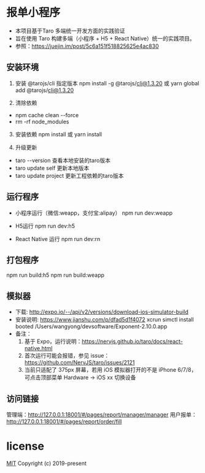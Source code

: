# 报单小程序

  * 本项目基于Taro 多端统一开发方面的实践验证
  * 旨在使用 Taro 构建多端（小程序 + H5 + React Native）统一的实践项目。
  * 参照：https://juejin.im/post/5c6a151f518825625e4ac830

## 安装环境
  1. 安装 @tarojs/cli 指定版本
   npm install -g @tarojs/cli@1.3.20  或 yarn global add @tarojs/cli@1.3.20

  2. 清除依赖
  * npm cache clean --force
  * rm -rf node_modules

  3. 安装依赖
   npm install 或 yarn install
  
  4. 升级更新
  * taro --version   查看本地安装的taro版本
  * taro update self  更新本地版本
  * taro update project 更新工程依赖的taro版本
  
## 运行程序
* 小程序运行（微信:weapp，支付宝:alipay）
  npm run dev:weapp

* H5运行 
  npm run dev:h5

* React Native 运行 
  npm run dev:rn
  
## 打包程序
   npm run build:h5
   npm run build:weapp

## 模拟器
  * 下载:
    http://expo.io/--/api/v2/versions/download-ios-simulator-build
  * 安装说明:
  https://www.jianshu.com/p/dfad5d1f4072
  xcrun simctl install booted /Users/wangyong/devsoftware/Exponent-2.10.0.app
  * 备注：
    1. 基于 Expo，运行说明：https://nervjs.github.io/taro/docs/react-native.html
    2. 首次运行可能会报错，参见 issue：https://github.com/NervJS/taro/issues/2121
    3. 当前只适配了 375px 屏幕，若用 iOS 模拟器打开的不是 iPhone 6/7/8，可点击顶部菜单 Hardware -> iOS xx 切换设备


## 访问链接
管理端：http://127.0.0.1:18001/#/pages/report/manager/manager
用户报单：http://127.0.0.1:18001/#/pages/report/order/fill

# license 
[MIT](www.fengtuwei.com) Copyright (c) 2019-present 

